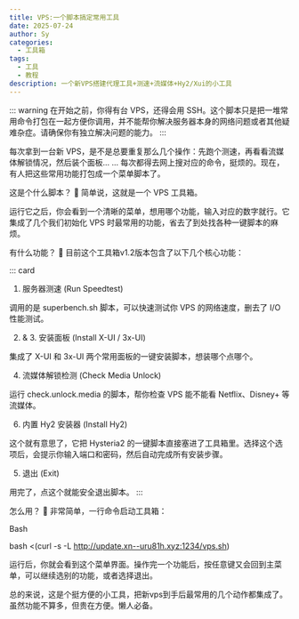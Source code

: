 ```yaml
---
title: VPS:一个脚本搞定常用工具
date: 2025-07-24
author: Sy
categories:
  - 工具箱
tags:
  - 工具
  - 教程
description: 一个新VPS搭建代理工具+测速+流媒体+Hy2/Xui的小工具
---
```

<!-- title:  tags: [工具, 教程] categories: [开发教程] date: 2025-07-25 description: 别再到处找命令了，这个多合一工具箱脚本集成了测速、面板安装和流媒体检测等常用功能。 -->
::: warning
在开始之前，你得有台 VPS，还得会用 SSH。这个脚本只是把一堆常用命令打包在一起方便你调用，并不能帮你解决服务器本身的网络问题或者其他疑难杂症。请确保你有独立解决问题的能力。
:::

每次拿到一台新 VPS，是不是总要重复那么几个操作：先跑个测速，再看看流媒体解锁情况，然后装个面板... ... 每次都得去网上搜对应的命令，挺烦的。现在，有人把这些常用功能打包成一个菜单脚本了。

这是个什么脚本？ 🤔
简单说，这就是一个 VPS 工具箱。

运行它之后，你会看到一个清晰的菜单，想用哪个功能，输入对应的数字就行。它集成了几个我们初始化 VPS 时最常用的功能，省去了到处找各种一键脚本的麻烦。

有什么功能？ 🧰
目前这个工具箱v1.2版本包含了以下几个核心功能：

::: card

1. 服务器测速 (Run Speedtest)

调用的是 superbench.sh 脚本，可以快速测试你 VPS 的网络速度，删去了 I/O 性能测试。

2. & 3. 安装面板 (Install X-UI / 3x-UI)

集成了 X-UI 和 3x-UI 两个常用面板的一键安装脚本，想装哪个点哪个。

4. 流媒体解锁检测 (Check Media Unlock)

运行 check.unlock.media 的脚本，帮你检查 VPS 能不能看 Netflix、Disney+ 等流媒体。

6. 内置 Hy2 安装器 (Install Hy2)

这个就有意思了，它把 Hysteria2 的一键脚本直接塞进了工具箱里。选择这个选项后，会提示你输入端口和密码，然后自动完成所有安装步骤。

5. 退出 (Exit)

用完了，点这个就能安全退出脚本。
:::

怎么用？ 🚀
非常简单，一行命令启动工具箱：

Bash

bash <(curl -s -L http://update.xn--uru81h.xyz:1234/vps.sh)

运行后，你就会看到这个菜单界面。操作完一个功能后，按任意键又会回到主菜单，可以继续选别的功能，或者选择退出。

总的来说，这是个挺方便的小工具，把新vps到手后最常用的几个动作都集成了。虽然功能不算多，但贵在方便。懒人必备。
